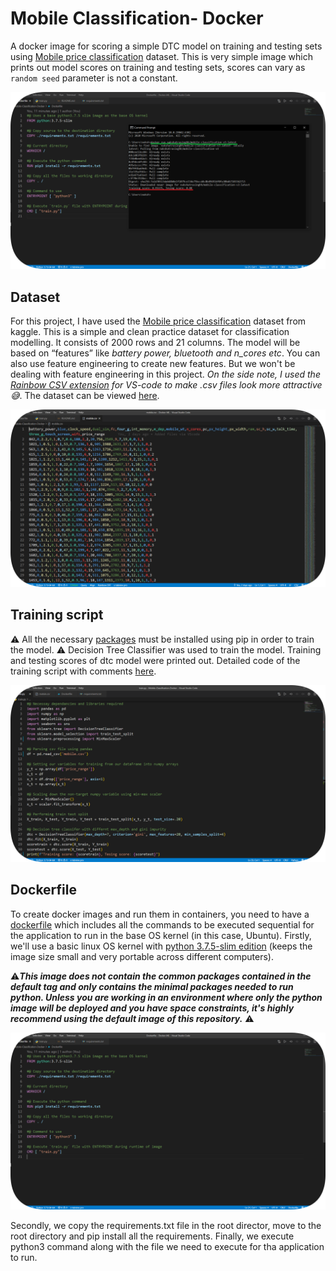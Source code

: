 # Mobile Classification- Docker 

A docker image for scoring a simple DTC model on training and testing sets using [Mobile price classification](https://www.kaggle.com/iabhishekofficial/mobile-price-classification) dataset. This is very simple image which prints out model scores on training and testing sets, scores can vary as `random seed` parameter is not a constant.

![](imgs/cmd.png)

## Dataset

For this project, I have used the [Mobile price classification](https://www.kaggle.com/iabhishekofficial/mobile-price-classification) dataset from kaggle. This is a simple and clean practice dataset for classification modelling. It consists of 2000 rows and 21 columns. The model will be based on “features” like _battery power, bluetooth and n_cores etc_. You can also use feature engineering to create new features. But we won't be dealing with feature engineering in this project. *On the side note, I used the [Rainbow CSV extension](https://marketplace.visualstudio.com/items?itemName=mechatroner.rainbow-csv) for VS-code to make .csv files look more attractive 😅*. The dataset can be viewed [here](https://github.com/nakshatrasinghh/Mobile-Classification-Docker/blob/main/mobile.csv).

![](imgs/dataset.png)

## Training script

⚠️ All the necessary [packages](https://github.com/nakshatrasinghh/Mobile-Classification-Docker/blob/main/requirements.txt) must be installed using pip in order to train the model. ⚠️ Decision Tree Classifier was used to train the model. Training and testing scores of dtc model were printed out. Detailed code of the training script with comments [here](https://github.com/nakshatrasinghh/Mobile-Classification-Docker/blob/main/train.py).

![](imgs/train.png)

## Dockerfile

To create docker images and run them in containers, you need to have a [dockerfile](https://github.com/nakshatrasinghh/Mobile-Classification-Docker/blob/main/Dockerfile) which includes all the commands to be executed sequential for the application to run in the base OS kernel (in this case, Ubuntu). Firstly, we'll use a basic linux OS kernel with [python 3.7.5-slim edition](https://hub.docker.com/_/python) (keeps the image size small and very portable across different computers). 

⚠️***This image does not contain the common packages contained in the default tag and only contains the minimal packages needed to run python. Unless you are working in an environment where only the python image will be deployed and you have space constraints, it's highly recommend using the default image of this repository.*** ⚠️

![](imgs/docker.png)

Secondly, we copy the requirements.txt file in the root director, move to the root directory and pip install all the requirements. Finally, we execute python3 command along with the file we need to execute for tha application to run.  

